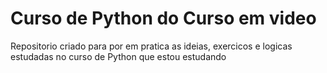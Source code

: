 # Curso de Python do Curso em video
Repositorio criado para por em pratica as ideias, exercicos e logicas estudadas no curso de Python que estou estudando
